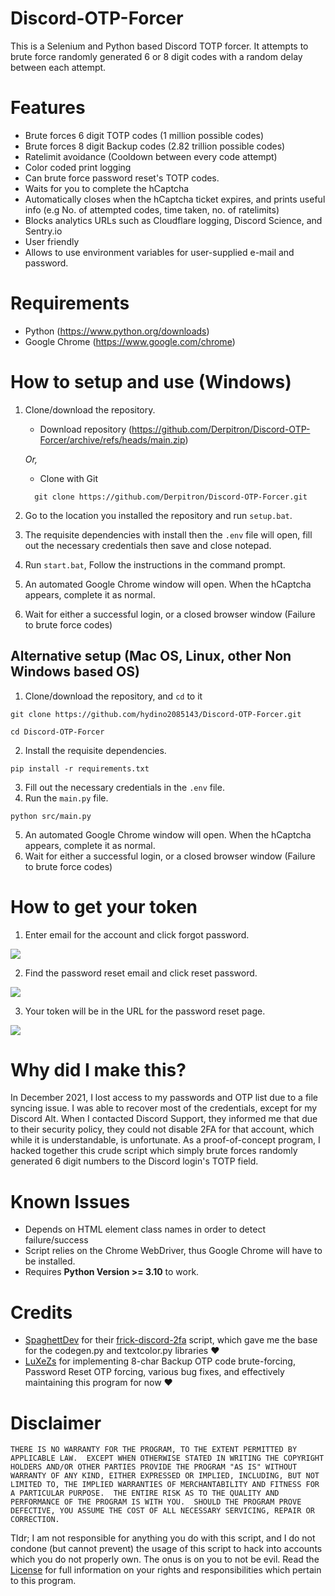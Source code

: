 # Discord-OTP-Forcer
This is a Selenium and Python based Discord TOTP forcer. It attempts to brute force randomly generated 6 or 8 digit codes with a random delay between each attempt.

# Features
- Brute forces 6 digit TOTP codes (1 million possible codes)
- Brute forces 8 digit Backup codes (2.82 trillion possible codes)
- Ratelimit avoidance (Cooldown between every code attempt)
- Color coded print logging
- Can brute force password reset's TOTP codes.
- Waits for you to complete the hCaptcha
- Automatically closes when the hCaptcha ticket expires, and prints useful info (e.g No. of attempted codes, time taken, no. of ratelimits)
- Blocks analytics URLs such as Cloudflare logging, Discord Science, and Sentry.io
- User friendly
- Allows to use environment variables for user-supplied e-mail and password.

# Requirements
- Python (https://www.python.org/downloads)
- Google Chrome (https://www.google.com/chrome)

# How to setup and use (Windows)
1. Clone/download the repository.
    - Download repository (https://github.com/Derpitron/Discord-OTP-Forcer/archive/refs/heads/main.zip)

    *Or,*
    
    - Clone with Git
    ```
      git clone https://github.com/Derpitron/Discord-OTP-Forcer.git
      ```
2. Go to the location you installed the repository and run `setup.bat`.
3. The requisite dependencies with install then the `.env` file will open, fill out the necessary credentials then save and close notepad. 
4. Run `start.bat`, Follow the instructions in the command prompt. 
5. An automated Google Chrome window will open. When the hCaptcha appears, complete it as normal.
6. Wait for either a successful login, or a closed browser window (Failure to brute force codes)

## Alternative setup (Mac OS, Linux, other Non Windows based OS)
1. Clone/download the repository, and `cd` to it
```
git clone https://github.com/hydino2085143/Discord-OTP-Forcer.git
```
```
cd Discord-OTP-Forcer
```
2. Install the requisite dependencies.
```
pip install -r requirements.txt
```
3. Fill out the necessary credentials in the `.env` file.
4. Run the `main.py` file.
```
python src/main.py
```
5. An automated Google Chrome window will open. When the hCaptcha appears, complete it as normal.
6. Wait for either a successful login, or a closed browser window (Failure to brute force codes)

# How to get your token
1. Enter email for the account and click forgot password.

![](https://i.imgur.com/cqc6nY9.png)

2. Find the password reset email and click reset password.

![](https://i.imgur.com/dr6mQXd.png)

3. Your token will be in the URL for the password reset page.

![](https://i.imgur.com/dGUyIR1.png)

# Why did I make this?
In December 2021, I lost access to my passwords and OTP list due to a file syncing issue. I was able to recover most of the credentials, except for my Discord Alt. When I contacted Discord Support, they informed me that due to their security policy, they could not disable 2FA for that account, which while it is understandable, is unfortunate. As a proof-of-concept program, I hacked together this crude script which simply brute forces randomly generated 6 digit numbers to the Discord login's TOTP field.

# Known Issues
- Depends on HTML element class names in order to detect failure/success
- Script relies on the Chrome WebDriver, thus Google Chrome will have to be installed.
- Requires **Python Version >= 3.10** to work. 

# Credits
- [SpaghettDev](https://github.com/SpaghettDev) for their [frick-discord-2fa](https://github.com/SpaghettDev/frick-discord-2fa) script, which gave me the base for the codegen.py and textcolor.py libraries ❤️
- [LuXeZs](https://github.com/LuXeZs) for implementing 8-char Backup OTP code brute-forcing, Password Reset OTP forcing, various bug fixes, and effectively maintaining this program for now ❤️

# Disclaimer
`THERE IS NO WARRANTY FOR THE PROGRAM, TO THE EXTENT PERMITTED BY APPLICABLE LAW.  EXCEPT WHEN OTHERWISE STATED IN WRITING THE COPYRIGHT HOLDERS AND/OR OTHER PARTIES PROVIDE THE PROGRAM "AS IS" WITHOUT WARRANTY OF ANY KIND, EITHER EXPRESSED OR IMPLIED, INCLUDING, BUT NOT LIMITED TO, THE IMPLIED WARRANTIES OF MERCHANTABILITY AND FITNESS FOR A PARTICULAR PURPOSE.  THE ENTIRE RISK AS TO THE QUALITY AND PERFORMANCE OF THE PROGRAM IS WITH YOU.  SHOULD THE PROGRAM PROVE DEFECTIVE, YOU ASSUME THE COST OF ALL NECESSARY SERVICING, REPAIR OR CORRECTION. ` 

Tldr; I am not responsible for anything you do with this script, and I do not condone (but cannot prevent) the usage of this script to hack into accounts which you do not properly own. The onus is on you to not be evil. Read the [License](https://github.com/Derpitron/Discord-OTP-Forcer/blob/main/LICENSE) for full information on your rights and responsibilities which pertain to this program. 
